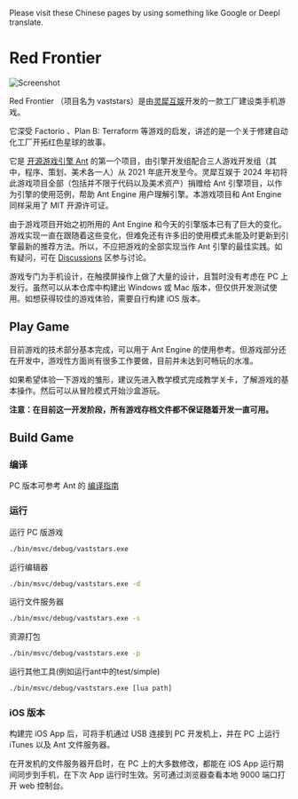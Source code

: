 Please visit these Chinese pages by using something like Google or Deepl translate.

# Red Frontier

![Screenshot](https://github.com/ejoy/vaststars/blob/master/screenshot/startup.jpg)

Red Frontier （项目名为 vaststars）是由[灵犀互娱](https://www.lingxigames.com/)开发的一款工厂建设类手机游戏。

它深受 Factorio 、Plan B: Terraform 等游戏的启发，讲述的是一个关于修建自动化工厂开拓红色星球的故事。

它是 [开源游戏引擎 Ant](https://github.com/ejoy/ant) 的第一个项目，由引擎开发组配合三人游戏开发组（其中，程序、策划、美术各一人）从 2021 年底开发至今。灵犀互娱于 2024 年初将此游戏项目全部（包括并不限于代码以及美术资产）捐赠给 Ant 引擎项目，以作为引擎的使用范例，帮助 Ant Engine 用户理解引擎。本游戏项目和 Ant Engine 同样采用了 MIT 开源许可证。

由于游戏项目开始之初所用的 Ant Engine 和今天的引擎版本已有了巨大的变化。游戏实现一直在跟随着这些变化，但难免还有许多旧的使用模式未能及时更新到引擎最新的推荐方法。所以，不应把游戏的全部实现当作 Ant 引擎的最佳实践。如有疑问，可在 [Discussions](https://github.com/ejoy/vaststars/discussions) 区参与讨论。

游戏专门为手机设计，在触摸屏操作上做了大量的设计，且暂时没有考虑在 PC 上发行。虽然可以从本仓库中构建出 Windows 或 Mac 版本，但仅供开发测试使用。如想获得较佳的游戏体验，需要自行构建 iOS 版本。

## Play Game

目前游戏的技术部分基本完成，可以用于 Ant Engine 的使用参考。但游戏部分还在开发中，游戏性方面尚有很多工作要做，目前并未达到可畅玩的水准。

如果希望体验一下游戏的雏形，建议先进入教学模式完成教学关卡，了解游戏的基本操作。然后可以从冒险模式开始沙盒游玩。

**注意：在目前这一开发阶段，所有游戏存档文件都不保证随着开发一直可用。**

## Build Game

### 编译

PC 版本可参考 Ant 的 [编译指南](https://github.com/ejoy/ant/blob/master/README.md)

### 运行

运行 PC 版游戏
``` bash
./bin/msvc/debug/vaststars.exe
```

运行编辑器
``` bash
./bin/msvc/debug/vaststars.exe -d
```

运行文件服务器
``` bash
./bin/msvc/debug/vaststars.exe -s
```

资源打包
``` bash
./bin/msvc/debug/vaststars.exe -p
```

运行其他工具(例如运行ant中的test/simple)
``` bash
./bin/msvc/debug/vaststars.exe [lua path]
```

### iOS 版本

构建完 iOS App 后，可将手机通过 USB 连接到 PC 开发机上，并在 PC 上运行 iTunes 以及 Ant 文件服务器。

在开发机的文件服务器开启时，在 PC 上的大多数修改，都能在 iOS App 运行期间同步到手机，在下次 App 运行时生效。另可通过浏览器查看本地 9000 端口打开 web 控制台。
